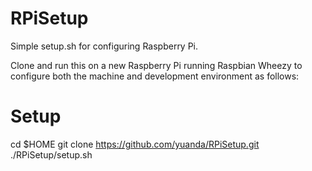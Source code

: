 RPiSetup
========

Simple setup.sh for configuring Raspberry Pi. 

Clone and run this on a new Raspberry Pi running Raspbian Wheezy to configure both the machine and development environment as follows:

# Setup 

cd $HOME
git clone https://github.com/yuanda/RPiSetup.git
./RPiSetup/setup.sh 
